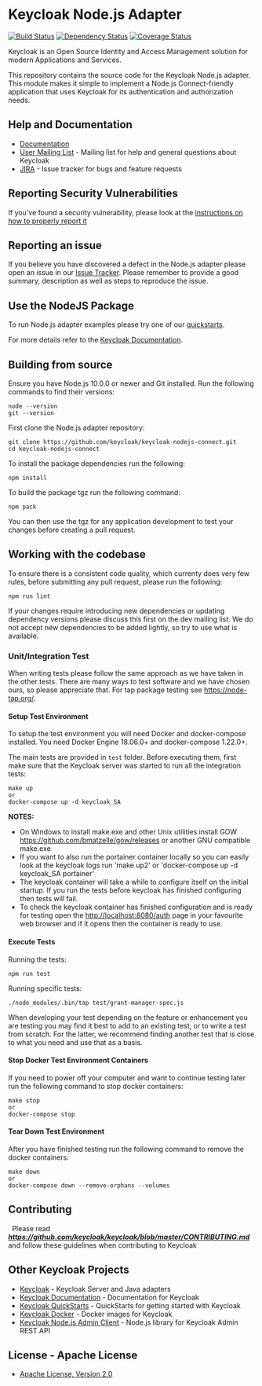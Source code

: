 # Keycloak Node.js Adapter

[![Build Status](https://travis-ci.org/keycloak/keycloak-nodejs-connect.svg?branch=master)](https://travis-ci.org/keycloak/keycloak-nodejs-connect)
[![Dependency Status](https://img.shields.io/david/keycloak/keycloak-nodejs-connect.svg?style=flat-square)](https://david-dm.org/keycloak/keycloak-nodejs-connect)
[![Coverage Status](https://coveralls.io/repos/github/keycloak/keycloak-nodejs-connect/badge.svg?branch=master)](https://coveralls.io/github/keycloak/keycloak-nodejs-connect?branch=master)

Keycloak is an Open Source Identity and Access Management solution for modern Applications and Services.

This repository contains the source code for the Keycloak Node.js adapter. This module makes it simple to implement a Node.js Connect-friendly
application that uses Keycloak for its authentication and authorization needs.

## Help and Documentation

* [Documentation](https://www.keycloak.org/documentation.html)
* [User Mailing List](https://groups.google.com/d/forum/keycloak-user) - Mailing list for help and general questions about Keycloak
* [JIRA](https://issues.jboss.org/projects/KEYCLOAK) - Issue tracker for bugs and feature requests

## Reporting Security Vulnerabilities

If you've found a security vulnerability, please look at the [instructions on how to properly report it](http://www.keycloak.org/security.html)

## Reporting an issue

If you believe you have discovered a defect in the Node.js adapter please open an issue in our [Issue Tracker](https://issues.jboss.org/projects/KEYCLOAK).
Please remember to provide a good summary, description as well as steps to reproduce the issue.

## Use the NodeJS Package

To run Node.js adapter examples please try one of our [quickstarts](https://github.com/keycloak/keycloak-quickstarts.git).

For more details refer to the [Keycloak Documentation](https://www.keycloak.org/documentation.html).

## Building from source

Ensure you have Node.js 10.0.0 or newer and Git installed. Run the following commands to find their versions:

    node --version
    git --version

First clone the Node.js adapter repository:

    git clone https://github.com/keycloak/keycloak-nodejs-connect.git
    cd keycloak-nodejs-connect

To install the package dependencies run the following:

    npm install

To build the package tgz run the following command:

    npm pack

You can then use the tgz for any application development to test your changes before creating a pull request.

## Working with the codebase

To ensure there is a consistent code quality, which currenty does very few rules, before submitting any pull request, please run the following:

    npm run lint

If your changes require introducing new dependencies or updating dependency versions please discuss this first on the
dev mailing list. We do not accept new dependencies to be added lightly, so try to use what is available.

### Unit/Integration Test

When writing tests please follow the same approach as we have taken in the other tests. There are many ways to
test software and we have chosen ours, so please appreciate that. For tap package testing see <https://node-tap.org/>.

#### Setup Test Environment

To setup the test environment you will need Docker and docker-compose installed. You need Docker Engine 18.06.0+ and docker-compose 1.22.0+.

The main tests are provided in `test` folder. Before executing them, first make sure that the Keycloak server was started to run all the integration tests:

    make up
    or
    docker-compose up -d keycloak_SA

**NOTES:**

* On Windows to install make.exe and other Unix utilities install GOW <https://github.com/bmatzelle/gow/releases> or another GNU compatible make.exe
* If you want to also run the portainer container locally so you can easily look at the keycloak logs run 'make up2' or 'docker-compose up -d keycloak_SA portainer'
* The keycloak container will take a while to configure itself on the initial startup. If you run the tests before keycloak  has finished configuring then tests will fail.
* To check the keycloak container  has finished configuration and is ready for testing open the <http://localhost:8080/auth> page in your favourite web browser and if it opens then the container is ready to use.

#### Execute Tests

Running the tests:

    npm run test

Running specific tests:

    ./node_modules/.bin/tap test/grant-manager-spec.js

When developing your test depending on the feature or  enhancement you are testing you may find it best to add to an existing test, or to write a test from scratch. For the latter, we recommend finding another test that is close to what you need and use that as a basis.

#### Stop Docker Test Environment Containers

If you need to power off your computer and want to continue testing later run the following command to stop docker containers:

    make stop
    or
    docker-compose stop

#### Tear Down Test Environment

After you have finished testing run the following command to remove the docker containers:

    make down
    or
    docker-compose down --remove-orphans --volumes

## Contributing

&nbsp;
Please read ***<https://github.com/keycloak/keycloak/blob/master/CONTRIBUTING.md>*** and follow these guidelines when contributing to Keycloak

## Other Keycloak Projects

* [Keycloak](https://github.com/keycloak/keycloak) - Keycloak Server and Java adapters
* [Keycloak Documentation](https://github.com/keycloak/keycloak-documentation) - Documentation for Keycloak
* [Keycloak QuickStarts](https://github.com/keycloak/keycloak-quickstarts) - QuickStarts for getting started with Keycloak
* [Keycloak Docker](https://github.com/jboss-dockerfiles/keycloak) - Docker images for Keycloak
* [Keycloak Node.js Admin Client](https://github.com/keycloak/keycloak-nodejs-admin-client) - Node.js library for Keycloak Admin REST API

## License - Apache License

* [Apache License, Version 2.0](LICENSE.txt)
  